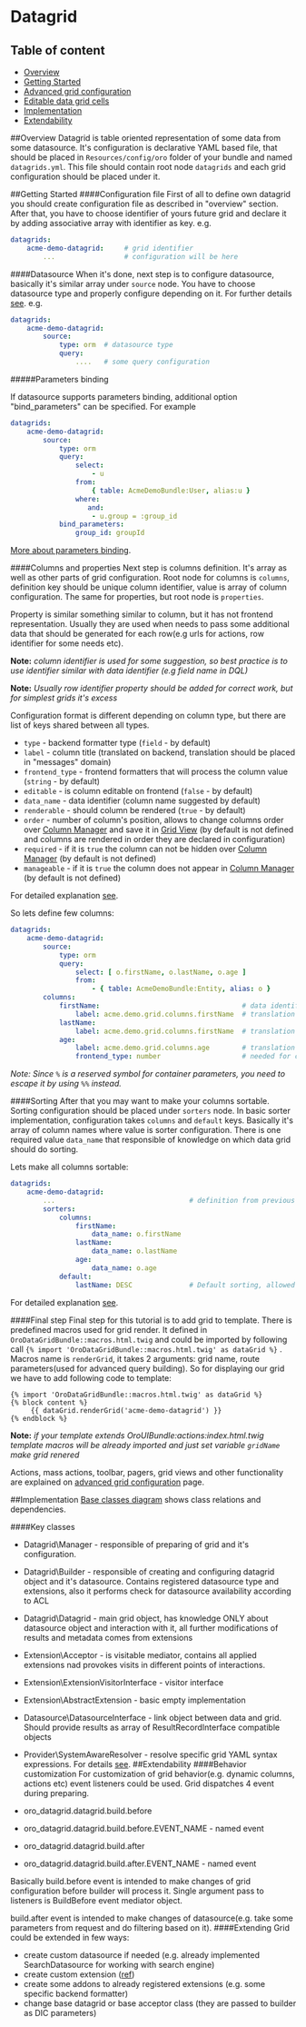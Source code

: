 Datagrid
========

Table of content
-----------------
- [Overview](#overview)
- [Getting Started](#getting-started)
- [Advanced grid configuration](./advanced_grid_configuration.md)
- [Editable data grid cells](./editable_grid_cells.md)
- [Implementation](#implementation)
- [Extendability](#extendability)

##Overview
Datagrid is table oriented representation of some data from some datasource.
 It's configuration is declarative YAML based file, that should be placed in `Resources/config/oro` folder of your bundle and named `datagrids.yml`.
  This file should contain root node `datagrids` and each grid configuration should be placed under it.

##Getting Started
####Configuration file
First of all to define own datagrid you should create configuration file as described in "overview" section.
After that, you have to choose identifier of yours future grid and declare it by adding associative array with identifier as key.
e.g.
``` yaml
datagrids:
    acme-demo-datagrid:     # grid identifier
        ...                 # configuration will be here
``` 

####Datasource
When it's done, next step is to configure datasource, basically it's similar array under `source` node.
You have to choose datasource type and properly configure  depending on it. For further details [see](./datasources.md).
e.g.
``` yaml
datagrids:
    acme-demo-datagrid:
        source:
            type: orm  # datasource type
            query:
                ....   # some query configuration
```

#####Parameters binding

If datasource supports parameters binding, additional option "bind_parameters" can be specified. For example

``` yaml
datagrids:
    acme-demo-datagrid:
        source:
            type: orm
            query:
                select:
                    - u
                from:
                    { table: AcmeDemoBundle:User, alias:u }
                where:
                   and:
                    - u.group = :group_id
            bind_parameters:
                group_id: groupId
```

[More about parameters binding](./parameter_binding.md).

####Columns and properties
Next step is columns definition. It's array as well as other parts of grid configuration.
 Root node for columns is `columns`, definition key should be unique column identifier, value is array of column configuration.
  The same for properties, but root node is `properties`.

Property is similar something similar to column, but it has not frontend representation.
Usually they are used when needs to pass some additional data that should be generated for each row(e.g urls for actions, row identifier for some needs etc).

**Note:** _column identifier is used for some suggestion, so best practice is to use identifier similar with data identifier (e.g field name in DQL)_

**Note:** _Usually row identifier property should be added for correct work, but for simplest grids it's excess_

Configuration format is different depending on column type, but there are list of keys shared between all types.

- `type`  - backend formatter type (`field` - by default)
- `label` - column title (translated on backend, translation should be placed in "messages" domain)
- `frontend_type` - frontend formatters that will process the column value (`string` - by default)
- `editable` - is column editable on frontend (`false` - by default)
- `data_name` - data identifier (column name suggested by default)
- `renderable` - should column be rendered (`true` - by default)
- `order` - number of column's position, allows to change columns order over [Column Manager](../frontend/column_manager.md) and save it in [Grid View](./extensions/grid_views.md) (by default is not defined and columns are rendered in order they are declared in configuration)
- `required` - if it is `true` the column can not be hidden over [Column Manager](../frontend/column_manager.md) (by default is not defined)
- `manageable` - if it is `true` the column does not appear in [Column Manager](../frontend/column_manager.md) (by default is not defined)

For detailed explanation [see](./extensions/formatter.md).

So lets define few columns:
``` yaml
datagrids:
    acme-demo-datagrid:
        source:
            type: orm
            query:
                select: [ o.firstName, o.lastName, o.age ]
                from: 
                    - { table: AcmeDemoBundle:Entity, alias: o }
        columns:
            firstName:                                   # data identifier will be taken from column name
                label: acme.demo.grid.columns.firstName  # translation string
            lastName:
                label: acme.demo.grid.columns.firstName  # translation string
            age:
                label: acme.demo.grid.columns.age        # translation string
                frontend_type: number                    # needed for correct l10n (e.g. thousand, decimal separators etc)
``` 

*Note: Since `%` is a reserved symbol for container parameters, you need to escape it by using `%%` instead.*

####Sorting
After that you may want to make your columns sortable. Sorting configuration should be placed under `sorters` node.
 In basic sorter implementation, configuration takes `columns` and `default` keys.
Basically it's array of column names where value is sorter configuration.
 There is one required value `data_name` that responsible of knowledge on which data grid should do sorting.

Lets make all columns sortable:
``` yaml
datagrids:
    acme-demo-datagrid:
        ...                                 # definition from previous examples
        sorters:
            columns:
                firstName:
                    data_name: o.firstName
                lastName:
                    data_name: o.lastName
                age:
                    data_name: o.age
            default:
                lastName: DESC              # Default sorting, allowed values ASC|DESC
``` 

For detailed explanation [see](./extensions/sorter.md).

####Final step
Final step for this tutorial is to add grid to template.
There is predefined macros used for grid render. It defined in ` OroDataGridBundle::macros.html.twig` and could be imported
by following call `{% import 'OroDataGridBundle::macros.html.twig' as dataGrid %}` .
Macros name is `renderGrid`, it takes 2 arguments: grid name, route parameters(used for advanced query building).
So for displaying our grid we have to add following code to template:

``` twig
{% import 'OroDataGridBundle::macros.html.twig' as dataGrid %}
{% block content %}
     {{ dataGrid.renderGrid('acme-demo-datagrid') }}
{% endblock %}
```
**Note:** _if your template extends OroUIBundle:actions:index.html.twig template macros will be already imported and just set variable `gridName` make grid renered_

Actions, mass actions, toolbar, pagers, grid views and other functionality are explained on [advanced grid configuration](./advanced_grid_configuration.md) page.

##Implementation
[Base classes diagram](./diagrams/datagrid_base_uml.jpg) shows class relations and dependencies.

####Key classes

- Datagrid\Manager - responsible of preparing of grid and it's configuration.
- Datagrid\Builder - responsible of creating and configuring datagrid object and it's datasource.
Contains registered datasource type and extensions, also it performs check for datasource availability according to ACL
- Datagrid\Datagrid - main grid object, has knowledge ONLY about datasource object and interaction with it,  all further modifications of results and metadata comes from extensions
- Extension\Acceptor - is visitable mediator, contains all applied extensions nad provokes visits in different points of interactions.
- Extension\ExtensionVisitorInterface - visitor interface
- Extension\AbstractExtension - basic empty implementation
- Datasource\DatasourceInterface - link object between data and grid. Should provide results as array of ResultRecordInterface compatible objects
- Provider\SystemAwareResolver - resolve specific grid YAML syntax expressions. For details [see](./references_in_configuration.md).
##Extendability
####Behavior customization
For customization of grid behavior(e.g. dynamic columns, actions etc) event listeners could be used.
Grid dispatches 4 event during preparing.

- oro_datagrid.datagrid.build.before
- oro_datagrid.datagrid.build.before.EVENT_NAME - named event
- oro_datagrid.datagrid.build.after
- oro_datagrid.datagrid.build.after.EVENT_NAME - named event

Basically build.before event is intended to make changes of grid configuration before builder will process it.
Single argument pass to listeners is BuildBefore event mediator object.

build.after event is intended to make changes of datasource(e.g. take some parameters from request and do filtering based on it).
####Extending
Grid could be extended in few ways:

- create custom datasource if needed (e.g. already implemented SearchDatasource for working with search engine)
- create custom extension ([ref](./extensions.md))
- create some addons to already registered extensions (e.g. some specific backend formatter)
- change base datagrid or base acceptor class (they are passed to builder as DIC parameters)

